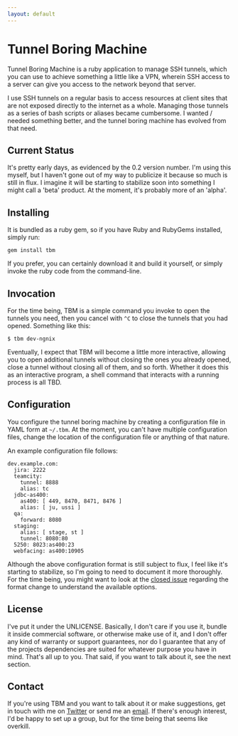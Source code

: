 ```yaml
---
layout: default
---
```


# Tunnel Boring Machine

Tunnel Boring Machine is a ruby application to manage SSH tunnels, which you can use to achieve something a little like a VPN, wherein SSH access to a server can give you access to the network beyond that server.

I use SSH tunnels on a regular basis to access resources at client sites that are not exposed directly to the internet as a whole. Managing those tunnels as a series of bash scripts or aliases became cumbersome. I wanted / needed something better, and the tunnel boring machine has evolved from that need.

## Current Status ##
It's pretty early days, as evidenced by the 0.2 version number. I'm using this myself, but I haven't gone out of my way to publicize it because so much is still in flux. I imagine it will be starting to stabilize soon into something I might call a 'beta' product. At the moment, it's probably more of an 'alpha'.

## Installing ##
It is bundled as a ruby gem, so if you have Ruby and RubyGems installed, simply run:

    gem install tbm

If you prefer, you can certainly download it and build it yourself, or simply invoke the ruby code from the command-line.

## Invocation ##
For the time being, TBM is a simple command you invoke to open the tunnels you need, then you cancel with `^C` to close the tunnels that you had opened. Something like this:

    $ tbm dev-ngnix

Eventually, I expect that TBM will become a little more interactive, allowing you to open additional tunnels without closing the ones you already opened, close a tunnel without closing all of them, and so forth. Whether it does this as an interactive program, a shell command that interacts with a running process is all TBD.

## Configuration ##
You configure the tunnel boring machine by creating a configuration file in YAML form at `~/.tbm`. At the moment, you can't have multiple configuration files, change the location of the configuration file or anything of that nature.

An example configuration file follows:

    dev.example.com:
      jira: 2222
      teamcity:
        tunnel: 8888
        alias: tc
      jdbc-as400:
        as400: [ 449, 8470, 8471, 8476 ]
        alias: [ ju, ussi ]
      qa:
        forward: 8080
      staging:
        alias: [ stage, st ]
        tunnel: 8080:80
      5250: 8023:as400:23
      webfacing: as400:10905

Although the above configuration format is still subject to flux, I feel like it's starting to stabilize, so I'm going to need to document it more thoroughly. For the time being, you might want to look at the [closed issue](https://github.com/geoffreywiseman/tunnel-boring-machine/issues/38) regarding the format change to understand the available options.

## License ##
I've put it under the UNLICENSE. Basically, I don't care if you use it, bundle it inside commercial software, or otherwise make use of it, and I don't offer any kind of warranty or support guarantees, nor do I guarantee that any of the projects dependencies are suited for whatever purpose you have in mind. That's all up to you. That said, if you want to talk about it, see the next section.

## Contact ##
If you're using TBM and you want to talk about it or make suggestions, get in touch with me on [Twitter](http://twitter.com/geoffreywiseman) or send me an [email](mailto:geoffrey.wiseman@codiform.com). If there's enough interest, I'd be happy to set up a group, but for the time being that seems like overkill.
